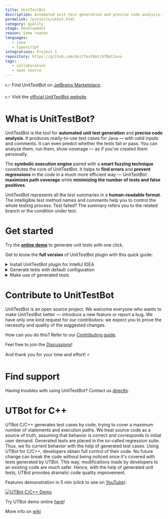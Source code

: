 ```yaml
---
title: UnitTestBot
description: Automated unit test generation and precise code analysis.
permalink: /projects/utbot.html
category: quality
stage: development
reason: Some reason
languages:
   - java
   - typescript
integrations: Project 1
repository: https://github.com/UnitTestBot/UTBotJava
tags:
   - collaboration
   - open source
---
```


👉 Find UnitTestBot on [JetBrains Marketplace](https://plugins.jetbrains.com/plugin/19445-unittestbot).

👉 Visit the [official UnitTestBot website](https://www.utbot.org/).

# What is UnitTestBot?

UnitTestBot is the tool for **automated unit test generation** and **precise code analysis**. It produces ready-to-use 
test 
cases for 
Java — with 
valid inputs and comments. It can even predict whether the tests fail or pass. You can analyze them, run them, show coverage — as if you've created them personally.

The **symbolic execution engine** paired with a **smart fuzzing technique** constitutes the core of UnitTestBot. It helps to **find errors** and **prevent regressions** in the code in a much more efficient way — UnitTestBot **maximizes path coverage** while **minimizing the number of tests and false positives**.

UnitTestBot represents all the test summaries in a **human-readable format**. The intelligible test method names and comments help you to control the whole testing process. Test failed? The summary refers you to the related branch or the condition under test.

# Get started

Try the **[online demo](https://www.utbot.org/demo)** to generate unit tests with one click.

Get to know the **full version** of UnitTestBot plugin with this quick guide:

<details>
  <summary>Install UnitTestBot plugin for IntelliJ IDEA</summary>

Try the most straightforward path to start using UnitTestBot plugin.
1. Please check the [system requirements](https://github.com/UnitTestBot/UTBotJava/wiki/Check-system-requirements).
2. Open your IntelliJ IDEA.
3. Go to **File > Settings... > Plugins > Marketplace**.
4. In the search field type *UnitTestBot* — you'll see the UnitTestBot plugin page.
5. Press the **Install** button and wait until it changes to **Installed**, then click **OK**.

Now you can find the UnitTestBot plugin enabled in the **File > Settings > Plugins** window.

Do you want to manually choose the build or to update the plugin? Please refer to [Install or update plugin](https://github.com/UnitTestBot/UTBotJava/wiki/Install-or-update-plugin) in our user guide.

____________
</details>

<details>
  <summary>Generate tests with default configuration</summary>

Proceed to generating unit tests for the existing Java project. If you don't have one, create it using the [JetBrains tutorial](https://www.jetbrains.com/help/idea/creating-and-running-your-first-java-application.html).

1. Open your Java project in IntelliJ IDEA. 
2. Right-click the required package or a file in the Project tool window, scroll the menu down to the bottom and 
   choose **Generate Tests with UnitTestBot...**
3. In the **Generate Tests with UnitTestBot** window tick the classes or methods you'd like to cover with unit tests and 
   press **Generate Tests** or **Generate and Run**.

Now you can see the resulting test class or classes in the Editor tool window.

Need to configure testing framework, mocking strategy or parameterization? Please check all [configuration options](https://github.com/UnitTestBot/UTBotJava/wiki/Fine-tune-test-generation).

____________
</details>

<details>
  <summary>Make use of generated tests</summary>

What can you do with the output?

1. To *find and fix the errors* in your code:

* Run the generated tests: right-click the test class or a folder with tests and choose **Run**.

* In the Run tool window you can see the tests failed with the brief failure explanation.

* Fix your errors if needed.

2. To *prevent regressions*:

* Having your errors fixed, run the tests again. "Passed"? Commit them as the regression suite.

* Introduce changes in the code and run your tests as often as needed!

* Tests failed? Decide whether it is a bug or a feature and generate new tests if necessary.

3. To *view coverage*:

Right-click the test class, choose **More Run/Debug > Run ... with Coverage**.

Want to know more about test descriptions or SARIF reports? Please learn how to [Get use of test results](https://github.com/UnitTestBot/UTBotJava/wiki/Get-use-of-test-results).

____________
</details>

# Contribute to UnitTestBot

UnitTestBot is an open source project. We welcome everyone who wants to make UnitTestBot better — introduce a new feature or report a bug. We have only one kind request for our contributors: we expect you to prove the necessity and quality of the suggested changes.

How can you do this? Refer to our [Contributing guide](https://github.com/UnitTestBot/UTBotJava/blob/main/CONTRIBUTING.md).

Feel free to join the [Discussions](https://github.com/UnitTestBot/UTBotJava/discussions)!

And thank you for your time and effort! ⭐

# Find support

Having troubles with using UnitTestBot? Contact us [directly](https://www.utbot.org/about).


# UTBot for C++

UTBot C/C++ generates test cases by code, trying to cover a maximum number of statements and execution paths. We treat source code as a source of truth, assuming that behavior is correct and corresponds to initial user demand. Generated tests are placed in the so-called regression suite. Thus, we fix current behavior with the help of generated test cases. Using UTBot for C/C++, developers obtain full control of their code. No future change can break the code without being noticed once it's covered with tests generated by UTBot. This way, modifications made by developers to an existing code are much safer. Hence, with the help of generated unit tests, UTBot provides dramatic code quality improvement.

Features demonstration in 5 min (click to see on [YouTube](https://www.youtube.com/watch?v=bDJyWEeYhvk)):

[![UTBot C/C++ Demo](https://img.youtube.com/vi/bDJyWEeYhvk/0.jpg)](https://www.youtube.com/watch?v=bDJyWEeYhvk "UTBot C/C++ Demo")

Try UTBot demo online [here](https://www.utbot.org/demo/?language=C)!

More info on [wiki](https://github.com/UnitTestBot/UTBotCpp/wiki)
